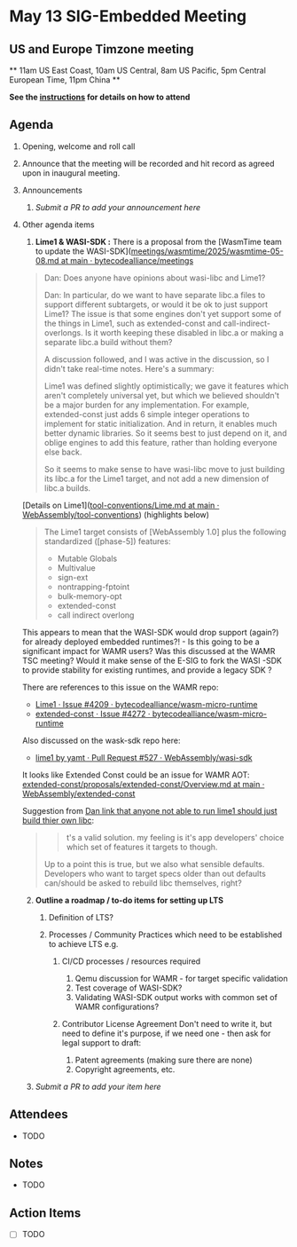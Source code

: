 # May 13 SIG-Embedded Meeting
## US and Europe Timzone meeting
** 11am US East Coast, 10am US Central, 8am US Pacific, 5pm Central European Time, 11pm China **

**See the [instructions](../README.md) for details on how to attend**

## Agenda

1. Opening, welcome and roll call

1. Announce that the meeting will be recorded and hit record as agreed upon in inaugural meeting. 

1. Announcements
    1. _Submit a PR to add your announcement here_
    
1. Other agenda items
    1. **Lime1 & WASI-SDK :** There is a proposal from the [WasmTime team to update the WASI-SDK]([meetings/wasmtime/2025/wasmtime-05-08.md at main · bytecodealliance/meetings](https://github.com/bytecodealliance/meetings/blob/main/wasmtime/2025/wasmtime-05-08.md)
    
    > Dan: Does anyone have opinions about wasi-libc and Lime1?
    >
    > Dan: In particular, do we want to have separate libc.a files to support different subtargets, or would it be ok to just support Lime1? The issue is that some engines don't yet support some of the things in Lime1, such as extended-const and call-indirect-overlongs. Is it worth keeping these disabled in libc.a or making a separate libc.a build without them?
    >
    > A discussion followed, and I was active in the discussion, so I didn't take real-time notes. Here's a summary:
    >
    > Lime1 was defined slightly optimistically; we gave it features which aren't completely universal yet, but which we believed shouldn't be a major burden for any implementation. For example, extended-const just adds 6 simple integer operations to implement for static initialization. And in return, it enables much better dynamic libraries. So it seems best to just depend on it, and oblige engines to add this feature, rather than holding everyone else back.
    >
    > So it seems to make sense to have wasi-libc move to just building its libc.a for the Lime1 target, and not add a new dimension of libc.a builds.
    
    [Details on Lime1]([tool-conventions/Lime.md at main · WebAssembly/tool-conventions](https://github.com/WebAssembly/tool-conventions/blob/main/Lime.md)) (highlights below)
    
    >The Lime1 target consists of [WebAssembly 1.0] plus the following standardized ([phase-5]) features:
    >* Mutable Globals
    >* Multivalue
    >* sign-ext
    >* nontrapping-fptoint
    >* bulk-memory-opt
    >* extended-const
    >* call indirect overlong
    
    This appears to mean that the WASI-SDK would drop support (again?) for already deployed embedded runtimes?! - Is this going to be a significant impact for WAMR users? Was this discussed at the WAMR TSC meeting? Would it make sense of the E-SIG to fork the WASI -SDK to provide stability for existing runtimes, and provide a legacy SDK ?
    
    There are references to this issue on the WAMR repo:
    
    * [Lime1 · Issue #4209 · bytecodealliance/wasm-micro-runtime](https://github.com/bytecodealliance/wasm-micro-runtime/issues/4209)
    * [extended-const · Issue #4272 · bytecodealliance/wasm-micro-runtime](https://github.com/bytecodealliance/wasm-micro-runtime/issues/4272)
    
    Also discussed on the wask-sdk repo here:
    
    * [lime1 by yamt · Pull Request #527 · WebAssembly/wasi-sdk](https://github.com/WebAssembly/wasi-sdk/pull/527)
    
    It looks like Extended Const could be an issue for WAMR AOT: [extended-const/proposals/extended-const/Overview.md at main · WebAssembly/extended-const](https://github.com/WebAssembly/extended-const/blob/main/proposals/extended-const/Overview.md) 
    
    Suggestion from [Dan link that anyone not able to run lime1 should just build thier own libc](https://github.com/WebAssembly/wasi-sdk/pull/527#issuecomment-2847796171): 
    
    > > t's a valid solution. my feeling is it's app developers' choice which set of features it targets to though.
    >
    > Up to a point this is true, but we also what sensible defaults. Developers who want to target specs older than out defaults can/should be asked to rebuild libc themselves, right?
    
    2. **Outline a roadmap / to-do items for setting up LTS**
    
       1. Definition of LTS?
    
       2. Processes / Community Practices which need to be established to achieve LTS
          e.g. 
    
          1. CI/CD processes / resources required
    
             1. Qemu discussion for WAMR  - for target specific validation
             2. Test coverage of WASI-SDK?
             3. Validating WASI-SDK output works with common set of WAMR configurations?
    
          2. Contributor License Agreement
             Don't need to write it, but need to define it's purpose, if we need one - then ask for legal support to draft:
    
             1. Patent agreements (making sure there are none)
             2. Copyright agreements, etc.
    
             
    
    1. _Submit a PR to add your item here_

## Attendees

* TODO

## Notes

* TODO

## Action Items

* [ ] TODO

